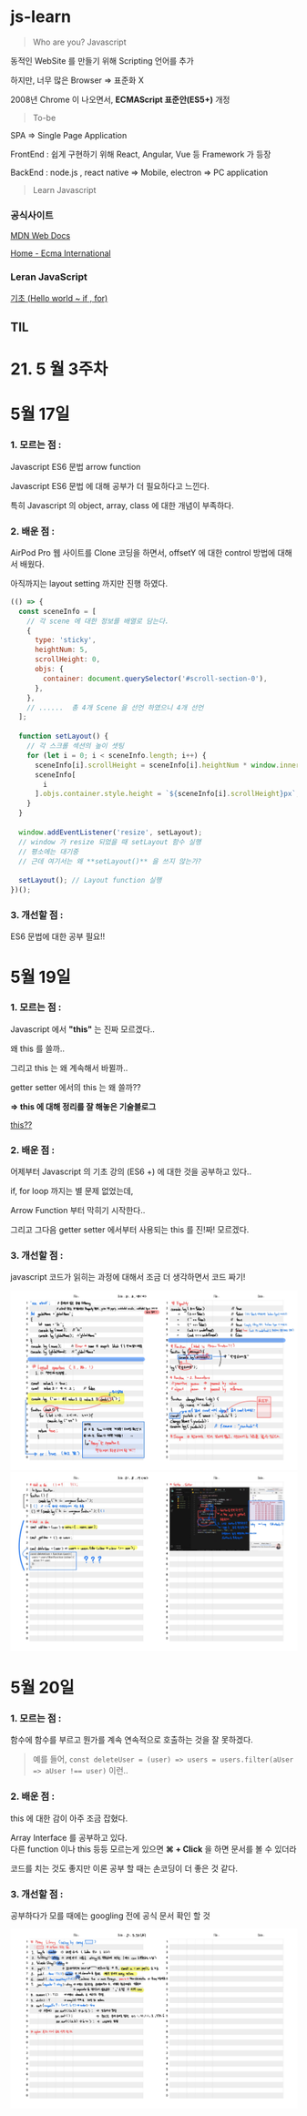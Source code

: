 # js-learn

> Who are you? Javascript

동적인 WebSite 를 만들기 위해 Scripting 언어를 추가

하지만, 너무 많은 Browser ⇒ 표준화 X

2008년 Chrome 이 나오면서, **ECMAScript 표준안(ES5+)** 개정

> To-be

SPA ⇒ Single Page Application

FrontEnd : 쉽게 구현하기 위해 React, Angular, Vue 등 Framework 가 등장

BackEnd : node.js , react native ⇒ Mobile, electron ⇒ PC application

> Learn Javascript

### 공식사이트

[MDN Web Docs](https://developer.mozilla.org/ko/)

[Home - Ecma International](https://www.ecma-international.org/)

### Leran JavaScript

[기초 (Hello world ~ if , for)](https://www.notion.so/Hello-world-if-for-74222b22e3c54d9a9a8e0b68012564d7)

## TIL

# 21. 5 월 3주차

# 5월 17일

### 1. 모르는 점 :

Javascript ES6 문법
arrow function

Javascript ES6 문법 에 대해 공부가 더 필요하다고 느낀다.

특히 Javascript 의 object, array, class 에 대한 개념이 부족하다.

### 2. 배운 점 :

AirPod Pro 웹 사이트를 Clone 코딩을 하면서, offsetY 에 대한 control 방법에 대해서 배웠다.

아직까지는 layout setting 까지만 진행 하였다.

```jsx
(() => {
  const sceneInfo = [
    // 각 scene 에 대한 정보를 배열로 담는다.
    {
      type: 'sticky',
      heightNum: 5,
      scrollHeight: 0,
      objs: {
        container: document.querySelector('#scroll-section-0'),
      },
    },
    // ......  총 4개 Scene 을 선언 하였으니 4개 선언
  ];

  function setLayout() {
    // 각 스크롤 섹션의 높이 셋팅
    for (let i = 0; i < sceneInfo.length; i++) {
      sceneInfo[i].scrollHeight = sceneInfo[i].heightNum * window.innerHeight;
      sceneInfo[
        i
      ].objs.container.style.height = `${sceneInfo[i].scrollHeight}px`;
    }
  }

  window.addEventListener('resize', setLayout);
  // window 가 resize 되었을 때 setLayout 함수 실행
  // 평소에는 대기중
  // 근데 여기서는 왜 **setLayout()** 을 쓰지 않는가?

  setLayout(); // Layout function 실행
})();
```

### 3. 개선할 점 :

ES6 문법에 대한 공부 필요!!

# 5월 19일

### 1. 모르는 점 :

Javascript 에서 **"this"** 는 진짜 모르겠다..

왜 this 를 쓸까..

그리고 this 는 왜 계속해서 바뀔까..

getter setter 에서의 this 는 왜 쓸까??

**⇒ this 에 대해 정리를 잘 해놓은 기술블로그**

[this??](https://kkan0615.github.io/youngjin.github.io/javascript_this/)

### 2. 배운 점 :

어제부터 Javascript 의 기초 강의 (ES6 +) 에 대한 것을 공부하고 있다..

if, for loop 까지는 별 문제 없었는데,

Arrow Function 부터 막히기 시작한다..

그리고 그다음 getter setter 에서부터 사용되는 this 를 진!짜! 모르겠다.

### 3. 개선할 점 :

javascript 코드가 읽히는 과정에 대해서 조금 더 생각하면서 코드 짜기!

![img](./handNote/JavaScript-2.jpg)
![img](./handNote/JavaScript-3.jpg)

# 5월 20일

### 1. 모르는 점 :

함수에 함수를 부르고 뭔가를 계속 연속적으로 호출하는 것을 잘 못하겠다.

> 예를 들어, `const deleteUser = (user) => users = users.filter(aUser => aUser !== user)` 이런..

### 2. 배운 점 :

this 에 대한 감이 아주 조금 잡혔다.

Array Interface 를 공부하고 있다.  
다른 function 이나 this 등등 모르는게 있으면 **⌘ + Click** 을 하면 문서를 볼 수 있더라

코드를 치는 것도 좋지만 이론 공부 할 때는 손코딩이 더 좋은 것 같다.

### 3. 개선할 점 :

공부하다가 모를 때에는 googling 전에 공식 문서 확인 할 것

![img](handNote/JavaScript-4.jpg)
